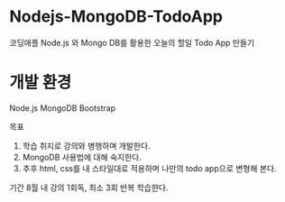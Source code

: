 # Nodejs-MongoDB-TodoApp

코딩애플 Node.js 와 Mongo DB를 활용한 오늘의 할일 Todo App 만들기 

# 개발 환경 
Node.js
MongoDB
Bootstrap 

목표
1. 학습 취지로 강의와 병행하며 개발한다.
2. MongoDB 사용법에 대해 숙지한다.
3. 추후 html, css를 내 스타일대로 적용하며 나만의 todo app으로 변형해 본다.

기간
8월 내 강의 1회독, 최소 3회 반복 학습한다.


